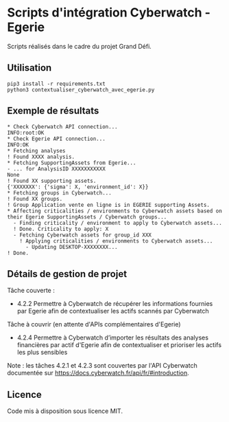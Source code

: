 # Scripts d'intégration Cyberwatch - Egerie

Scripts réalisés dans le cadre du projet Grand Défi.

## Utilisation

```
pip3 install -r requirements.txt
python3 contextualiser_cyberwatch_avec_egerie.py
```

## Exemple de résultats

```
* Check Cyberwatch API connection...
INFO:root:OK
* Check Egerie API connection...
INFO:OK
* Fetching analyses
! Found XXXX analysis.
* Fetching SupportingAssets from Egerie...
- ... for AnalysisID XXXXXXXXXXX
None
! Found XX supporting assets.
{'XXXXXXX': {'sigma': X, 'environment_id': X}}
* Fetching groups in Cyberwatch...
! Found XX groups.
! Group Application vente en ligne is in EGERIE supporting Assets.
* Affecting criticalities / environments to Cyberwatch assets based on their Egerie SupportingAssets / Cyberwatch groups...
  - Finding criticality / environment to apply to Cyberwatch assets...
  ! Done. Criticality to apply: X
  - Fetching Cyberwatch assets for group_id XXX
    ! Applying criticalities / environments to Cyberwatch assets...
      - Updating DESKTOP-XXXXXXXX...
! Done.
```

## Détails de gestion de projet

Tâche couverte :
- 4.2.2 Permettre à Cyberwatch de récupérer les informations fournies par Egerie afin de contextualiser les actifs scannés par Cyberwatch

Tâche à couvrir (en attente d'APIs complémentaires d'Egerie)
- 4.2.4 Permettre à Cyberwatch d’importer les résultats des analyses financières par actif d'Egerie afin de contextualiser et prioriser les actifs les plus sensibles

Note : les tâches 4.2.1 et 4.2.3 sont couvertes par l'API Cyberwatch documentée sur https://docs.cyberwatch.fr/api/fr/#introduction.

## Licence

Code mis à disposition sous licence MIT.